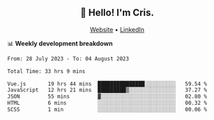 
<h2 align="center">👋 Hello! I'm Cris.</h2>
<p align="center">
  <a href="https://www.criscunas.dev">Website</a> •
  <a href="https://www.linkedin.com/in/cristophercunas/">LinkedIn</a> 
</p>


📊 **Weekly development breakdown**
<!--START_SECTION:waka-->

```txt
From: 28 July 2023 - To: 04 August 2023

Total Time: 33 hrs 9 mins

Vue.js       19 hrs 44 mins  ███████████████░░░░░░░░░░   59.54 %
JavaScript   12 hrs 21 mins  █████████▒░░░░░░░░░░░░░░░   37.27 %
JSON         55 mins         ▓░░░░░░░░░░░░░░░░░░░░░░░░   02.80 %
HTML         6 mins          ░░░░░░░░░░░░░░░░░░░░░░░░░   00.32 %
SCSS         1 min           ░░░░░░░░░░░░░░░░░░░░░░░░░   00.06 %
```

<!--END_SECTION:waka-->
